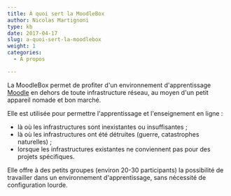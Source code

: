 ```yaml
---
title: À quoi sert la MoodleBox
author: Nicolas Martignoni
type: kb
date: 2017-04-17
slug: a-quoi-sert-la-moodlebox
weight: 1
categories:
  - À propos

---
```

La MoodleBox permet de profiter d'un environnement d'apprentissage [Moodle][1] en dehors de toute infrastructure réseau, au moyen d'un petit appareil nomade et bon marché.

Elle est utilisée pour permettre l'apprentissage et l'enseignement en ligne :

  * là où les infrastructures sont inexistantes ou insuffisantes ;
  * là où les infrastructures ont été détruites (guerre, catastrophes naturelles) ;
  * lorsque les infrastructures existantes ne conviennent pas pour des projets spécifiques.

Elle offre à des petits groupes (environ 20-30 participants) la possibilité de travailler dans un environnement d'apprentissage, sans nécessité de configuration lourde.

 [1]: https://moodle.org/
